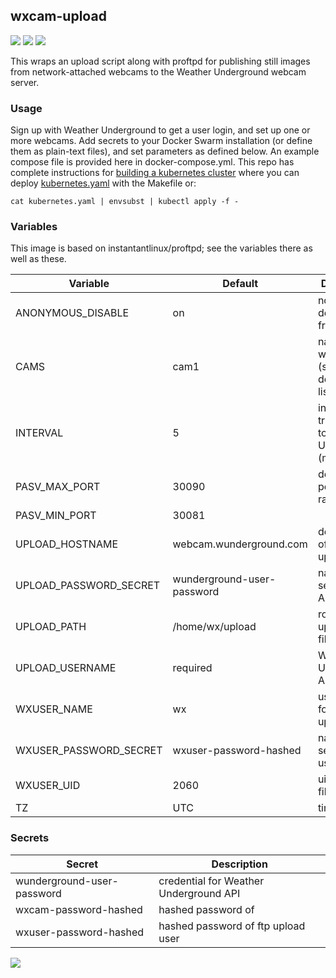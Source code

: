 ## wxcam-upload
[![](https://images.microbadger.com/badges/version/instantlinux/wxcam-upload.svg)](https://microbadger.com/images/instantlinux/wxcam-upload "Version badge") [![](https://images.microbadger.com/badges/image/instantlinux/wxcam-upload.svg)](https://microbadger.com/images/instantlinux/wxcam-upload "Image badge") [![](https://images.microbadger.com/badges/commit/instantlinux/wxcam-upload.svg)](https://microbadger.com/images/instantlinux/wxcam-upload "Commit badge")

This wraps an upload script along with proftpd for publishing still images from network-attached webcams to the Weather Underground webcam server.

### Usage

Sign up with Weather Underground to get a user login, and set up one or more webcams. Add secrets to your Docker Swarm installation (or define them as plain-text files), and set parameters as defined below. An example compose file is provided here in docker-compose.yml. This repo has complete instructions for
[building a kubernetes cluster](https://github.com/instantlinux/docker-tools/blob/master/k8s/README.md) where you can deploy [kubernetes.yaml](https://github.com/instantlinux/docker-tools/blob/master/images/wxcam-upload/kubernetes.yaml) with the Makefile or:
~~~
cat kubernetes.yaml | envsubst | kubectl apply -f -
~~~

### Variables

This image is based on instantantlinux/proftpd; see the variables there as well as these.

Variable | Default | Description |
-------- | ------- | ----------- |
ANONYMOUS_DISABLE | on | no downloads from local ftp
CAMS | cam1 | names of webcams (space-delimited list)
INTERVAL | 5 | interval for transmitting to Weather Underground (minutes)
PASV_MAX_PORT | 30090 | docker-host port number range
PASV_MIN_PORT | 30081 |
UPLOAD_HOSTNAME | webcam.wunderground.com | destination of image uploads
UPLOAD_PASSWORD_SECRET | wunderground-user-password | name of secret for API
UPLOAD_PATH | /home/wx/upload | root of uploaded files
UPLOAD_USERNAME | required | Weather Underground API user
WXUSER_NAME | wx | username for wx upload
WXUSER_PASSWORD_SECRET | wxuser-password-hashed | name of secret for ftp user
WXUSER_UID | 2060 | uid of wx files
TZ | UTC | timezone

### Secrets

Secret | Description
------ | -----------
wunderground-user-password | credential for Weather Underground API
wxcam-password-hashed | hashed password of 
wxuser-password-hashed | hashed password of ftp upload user

[![](https://images.microbadger.com/badges/license/instantlinux/wxcam-upload.svg)](https://microbadger.com/images/instantlinux/wxcam-upload "License badge")
